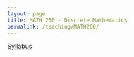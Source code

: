 ```yaml
---
layout: page
title: MATH 260 - Discrete Mathematics
permalink: /teaching/MATH260/
---
```


[Syllabus](/teaching/MATH260/math260-syllabus.pdf)
